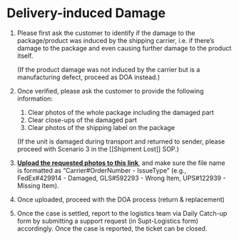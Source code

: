# Delivery-induced Damage
1. Please first ask the customer to identify if the damage to the package/product was induced by the shipping carrier, i.e. if there’s damage to the package and even causing further damage to the product itself. 
   
   (If the product damage was not induced by the carrier but is a manufacturing defect, proceed as DOA instead.)
   
2. Once verified, please ask the customer to provide the following information:
	1. Clear photos of the whole package including the damaged part
	2. Clear close-ups of the damaged part
	3. Clear photos of the shipping label on the package
	
	(If the unit is damaged during transport and returned to sender, please proceed with Scenario 3 in the [[Shipment Lost]] SOP.)
	
3. **[Upload the requested photos to this link](https://drive.google.com/drive/folders/19T-1sa_fnAY8LXlOu6sbkeM4w7_m_sdF?usp=sharing)**, and make sure the file name is formatted as “Carrier#OrderNumber - IssueType” (e.g., FedEx#429914 - Damaged, GLS#592293 - Wrong Item, UPS#122939 - Missing Item).
   
4. Once uploaded, proceed with the DOA process (return & replacement)
   
5. Once the case is settled, report to the logistics team via Daily Catch-up form by submitting a support request (in Supt-Logistics form) accordingly. Once the case is reported, the ticket can be closed.